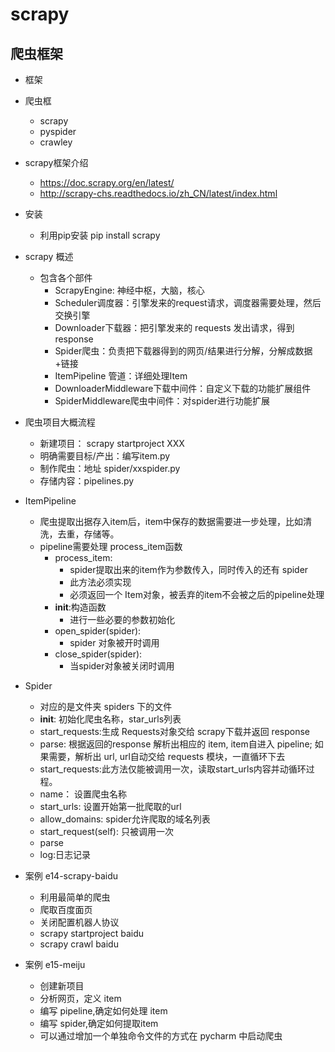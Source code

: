 # scrapy

## 爬虫框架
  
- 框架
- 爬虫框
  - scrapy
  - pyspider
  - crawley
- scrapy框架介绍
  - https://doc.scrapy.org/en/latest/
  - http://scrapy-chs.readthedocs.io/zh_CN/latest/index.html

- 安装
  - 利用pip安装  pip install scrapy

- scrapy 概述
  - 包含各个部件
    - ScrapyEngine: 神经中枢，大脑，核心
    - Scheduler调度器：引擎发来的request请求，调度器需要处理，然后交换引擎
    - Downloader下载器：把引擎发来的 requests 发出请求，得到response
    - Spider爬虫：负责把下载器得到的网页/结果进行分解，分解成数据+链接
    - ItemPipeline 管道：详细处理Item
    - DownloaderMiddleware下载中间件：自定义下载的功能扩展组件
    - SpiderMiddleware爬虫中间件：对spider进行功能扩展

- 爬虫项目大概流程
  - 新建项目： scrapy startproject XXX
  - 明确需要目标/产出：编写item.py
  - 制作爬虫：地址 spider/xxspider.py
  - 存储内容：pipelines.py

- ItemPipeline 
  - 爬虫提取出据存入item后，item中保存的数据需要进一步处理，比如清洗，去重，存储等。
  - pipeline需要处理 process_item函数
    - process_item:
      - spider提取出来的item作为参数传入，同时传入的还有 spider
      - 此方法必须实现
      - 必须返回一个 Item对象，被丢弃的item不会被之后的pipeline处理
    - __init__:构造函数
      - 进行一些必要的参数初始化
    - open_spider(spider):
      - spider 对象被开时调用
    - close_spider(spider):
      - 当spider对象被关闭时调用

- Spider
  - 对应的是文件夹 spiders 下的文件
  - __init__: 初始化爬虫名称，star_urls列表
  - start_requests:生成 Requests对象交给 scrapy下载并返回 response
  - parse: 根据返回的response 解析出相应的 item, item自进入 pipeline; 如果需要，解析出 url, url自动交给 requests 模块，一直循环下去
  - start_requests:此方法仅能被调用一次，读取start_urls内容并动循环过程。
  - name： 设置爬虫名称
  - start_urls: 设置开始第一批爬取的url
  - allow_domains: spider允许爬取的域名列表
  - start_request(self): 只被调用一次
  - parse
  - log:日志记录
  
- 案例 e14-scrapy-baidu
  - 利用最简单的爬虫
  - 爬取百度面页
  - 关闭配置机器人协议
  - scrapy startproject baidu
  - scrapy crawl baidu

- 案例 e15-meiju
  - 创建新项目
  - 分析网页，定义 item
  - 编写 pipeline,确定如何处理 item
  - 编写 spider,确定如何提取item
  - 可以通过增加一个单独命令文件的方式在 pycharm 中启动爬虫